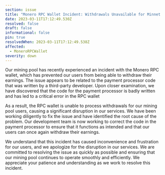 ```yaml
---
section: issue
title: "Monero RPC Wallet Incident: Withdrawals Unavailable for Minnet Users"
date: 2023-03-11T17:12:49.530Z
resolved: false
draft: false
informational: false
pin: true
resolvedWhen: 2023-03-11T17:12:49.538Z
affected:
  - MoneroRPCWallet
severity: down
---
```

<!--StartFragment-->Our mining pool has recently experienced an incident with the Monero RPC wallet, which has prevented our users from being able to withdraw their earnings. The issue appears to be related to the payment processor code that was written by a third-party developer. Upon closer examination, we have discovered that the code for the payment processor is badly written and has led to a critical error in the RPC wallet

As a result, the RPC wallet is unable to process withdrawals for our mining pool users, causing a significant disruption in our services. We have been working diligently to fix the issue and have identified the root cause of the problem. Our development team is now working to correct the code in the payment processor to ensure that it functions as intended and that our users can once again withdraw their earnings.

We understand that this incident has caused inconvenience and frustration for our users, and we apologize for the disruption in our services. We are committed to resolving the issue as quickly as possible and ensuring that our mining pool continues to operate smoothly and efficiently. We appreciate your patience and understanding as we work to resolve this incident.<!--EndFragment-->